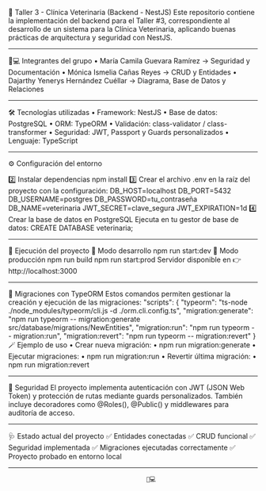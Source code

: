 🐾 Taller 3 - Clínica Veterinaria (Backend - NestJS)
Este repositorio contiene la implementación del backend para el Taller #3, correspondiente al desarrollo de un sistema para la Clínica Veterinaria, aplicando buenas prácticas de arquitectura y seguridad con NestJS.
______________________________________________________________________________________________
👩💻 Integrantes del grupo
•	María Camila Guevara Ramírez → Seguridad y Documentación
•	Mónica Ismelia Cañas Reyes → CRUD y Entidades
•	Dajarthy Yenerys Hernández Cuéllar → Diagrama, Base de Datos y Relaciones
______________________________________________________________________________________________
🛠️ Tecnologías utilizadas
•	Framework: NestJS
•	Base de datos: PostgreSQL
•	ORM: TypeORM
•	Validación: class-validator / class-transformer
•	Seguridad: JWT, Passport y Guards personalizados
•	Lenguaje: TypeScript
_______________________________________________________________________________________________
⚙️ Configuración del entorno

2️⃣ Instalar dependencias
npm install
3️⃣ Crear el archivo .env en la raíz del proyecto con la configuración:
DB_HOST=localhost
DB_PORT=5432
DB_USERNAME=postgres
DB_PASSWORD=tu_contraseña
DB_NAME=veterinaria
JWT_SECRET=clave_segura
JWT_EXPIRATION=1d
4️⃣ Crear la base de datos en PostgreSQL
Ejecuta en tu gestor de base de datos:
CREATE DATABASE veterinaria;
________________________________________________________________________________________________
🚀 Ejecución del proyecto
🔹 Modo desarrollo
npm run start:dev
🔹 Modo producción
npm run build
npm run start:prod
Servidor disponible en 👉 http://localhost:3000
________________________________________________________________________________________________
🧩 Migraciones con TypeORM
Estos comandos permiten gestionar la creación y ejecución de las migraciones:
"scripts": {
  "typeorm": "ts-node ./node_modules/typeorm/cli.js -d ./orm.cli.config.ts",
  "migration:generate": "npm run typeorm -- migration:generate src/database/migrations/NewEntities",
  "migration:run": "npm run typeorm -- migration:run",
  "migration:revert": "npm run typeorm -- migration:revert"
}
🪄 Ejemplo de uso
•	Crear nueva migración:
•	npm run migration:generate
•	Ejecutar migraciones:
•	npm run migration:run
•	Revertir última migración:
•	npm run migration:revert
________________________________________________________________________________________________
🔐 Seguridad
El proyecto implementa autenticación con JWT (JSON Web Token) y protección de rutas mediante guards personalizados.
También incluye decoradores como @Roles(), @Public() y middlewares para auditoría de acceso.
________________________________________________________________________________________________
🩺 Estado actual del proyecto
✅ Entidades conectadas
✅ CRUD funcional
✅ Seguridad implementada
✅ Migraciones ejecutadas correctamente
✅ Proyecto probado en entorno local
________________________________________________________________________________________________
                                           👩💻
